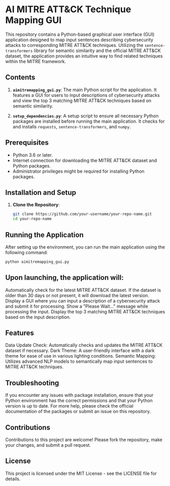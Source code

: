 # AI MITRE ATT&CK Technique Mapping GUI

This repository contains a Python-based graphical user interface (GUI) application designed to map input sentences describing cybersecurity attacks to corresponding MITRE ATT&CK techniques. Utilizing the `sentence-transformers` library for semantic similarity and the official MITRE ATT&CK dataset, the application provides an intuitive way to find related techniques within the MITRE framework.

## Contents

1. **`aimitremapping_gui.py`**: The main Python script for the application. It features a GUI for users to input descriptions of cybersecurity attacks and view the top 3 matching MITRE ATT&CK techniques based on semantic similarity.

2. **`setup_dependencies.py`**: A setup script to ensure all necessary Python packages are installed before running the main application. It checks for and installs `requests`, `sentence-transformers`, and `numpy`.

## Prerequisites

- Python 3.6 or later.
- Internet connection for downloading the MITRE ATT&CK dataset and Python packages.
- Administrator privileges might be required for installing Python packages.

## Installation and Setup

1. **Clone the Repository**:
   ```sh
   git clone https://github.com/your-username/your-repo-name.git
   cd your-repo-name
## Running the Application

After setting up the environment, you can run the main application using the following command:

```sh
python aimitremapping_gui.py
```
## Upon launching, the application will:

Automatically check for the latest MITRE ATT&CK dataset. If the dataset is older than 30 days or not present, it will download the latest version.
Display a GUI where you can input a description of a cybersecurity attack and submit it for processing.
Show a "Please Wait..." message while processing the input.
Display the top 3 matching MITRE ATT&CK techniques based on the input description.

## Features
Data Update Check: Automatically checks and updates the MITRE ATT&CK dataset if necessary.
Dark Theme: A user-friendly interface with a dark theme for ease of use in various lighting conditions.
Semantic Mapping: Utilizes advanced NLP models to semantically map input sentences to MITRE ATT&CK techniques.

## Troubleshooting
If you encounter any issues with package installation, ensure that your Python environment has the correct permissions and that your Python version is up to date. For more help, please check the official documentation of the packages or submit an issue on this repository.

## Contributions
Contributions to this project are welcome! Please fork the repository, make your changes, and submit a pull request.

## License
This project is licensed under the MIT License - see the LICENSE file for details.
